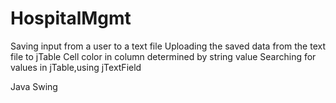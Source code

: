 # HospitalMgmt
Saving input from a user to a text file
Uploading the saved data from the text file to jTable
Cell color in column determined by string value
Searching for values in jTable,using jTextField


Java Swing

